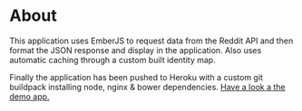 # About
This application uses EmberJS to request data from the Reddit API and then format the JSON response and display in the application. Also uses automatic caching through a custom built identity map. 

Finally the application has been pushed to Heroku with a custom git buildpack installing node, nginx & bower dependencies. [Have a look a the demo app.](http://polar-mountain-4869.herokuapp.com/)
